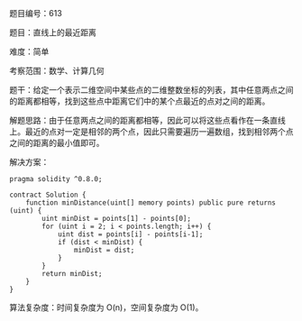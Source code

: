题目编号：613

题目：直线上的最近距离

难度：简单

考察范围：数学、计算几何

题干：给定一个表示二维空间中某些点的二维整数坐标的列表，其中任意两点之间的距离都相等，找到这些点中距离它们中的某个点最近的点对之间的距离。

解题思路：由于任意两点之间的距离都相等，因此可以将这些点看作在一条直线上。最近的点对一定是相邻的两个点，因此只需要遍历一遍数组，找到相邻两个点之间的距离的最小值即可。

解决方案：

```solidity
pragma solidity ^0.8.0;

contract Solution {
    function minDistance(uint[] memory points) public pure returns (uint) {
        uint minDist = points[1] - points[0];
        for (uint i = 2; i < points.length; i++) {
            uint dist = points[i] - points[i-1];
            if (dist < minDist) {
                minDist = dist;
            }
        }
        return minDist;
    }
}
```

算法复杂度：时间复杂度为 O(n)，空间复杂度为 O(1)。